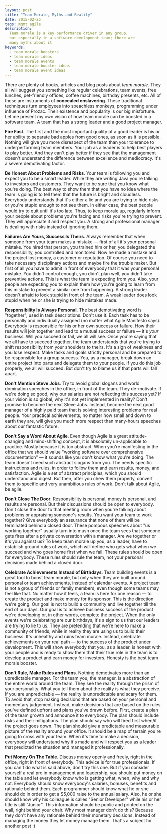 ```yaml
---
layout: post
title: "Team Morale, Myths and Reality"
date: 2015-02-25
tags: mgmt agile
description:
  Team morale is a key performance driver in any group,
  but especially in a software development team; there are
  many myths about it
keywords:
  - team morale boosters
  - team morale ideas
  - team morale events
  - team morale booster ideas
  - team morale event ideas
---
```


There are plenty of books, articles and blog posts about _team morale_. They
all will suggest you something like regular celebrations, team events,
free lunches, pet-friendly offices, coffee machines, birthday presents, etc.
All of these are instruments of **concealed enslavering**.
These traditional techniques turn employees into
speachless monkeys, programming under influence of Prozac. Their existence
and popularity is our big misfortune. Let me present my own
vision of how team morale can be boosted in a software team. A team that
has a strong leader and a good project manager.

<!--more-->

**Fire Fast**.
The first and the most important quality of a good leader is his or her
ability to separate bad apples from good ones, as soon as it is possible.
Nothing will give you more disrespect of the team than your tolerance to
underperforming team members. Your job as a leader is to help best players
to play better. And they can't play better if they see that the management
doesn't understand the difference between excellence and mediocracy. It's
a severe demotivating factor.

**Be Honest About Problems and Risks**.
Your team is following you and expect you to be a smart leader. While they
are writing Java you're talking to investors and customers. They want to
be sure that you know what you're doing. The best way to show them that
you have no idea where the team is going is to tell them that the future
is bright and cloudless. Everybody understands that it's either a lie and you
are trying to hide risks or you're stupid enough to not see them. In either
case, the best people would try to quit until it's too late. Thus, to keep
morale up, regularly inform your people about problems you're facing and
risks you're trying to prevent. They will appreciate it and respect you.
A strong and professional manager is dealing with risks instead of ignoring them.

**Failures Are Yours, Success Is Theirs**.
Always remember that when someone from your team makes a mistake &mdash;
first of all it's _your_ personal mistake. You hired that person,
you trained him or her, you delegated
the responsibility, you controlled and monitored. Now he made
a mistake and the project lost money, a customer or reputation. Of course you need to
take necessary disciplinary actions and maybe fire the trouble maker. But first of all
you have to admit in front of everybody that it was your personal mistake.
You didn't control enough, you didn't plan well, you didn't take preventive actions.
This is what the team is expecting from you. Also, your people are expecting
you to explain them how you're going to learn from this mistake to prevent
a similar one from happening. A strong leader doesn't afraid to look
stupid in front of the team. A weak leader does look stupid when he or she
is trying to hide mistakes made.

**Responsibility Is Always Personal**.
The best demotivating word is "together", used in task descriptions. Don't use it.
Each task has to be personally and individually assigned (no matter what Agile Manifesto says).
Everybody is responsible for his or her
own success or failure. How their results will join together and lead to
a mutual success or failure &mdash; it's _your_ business. Will you succeed or
fail, we all will see. Once you're saying that we all have to succeed together,
the team understands that you're trying to shift responsibility from your
shoulders to theirs. It's a sign of weakness and you lose respect. Make
tasks and goals strictly personal and be prepared to be responsible for
a group success. You, as a manager, break down an entire project into
parts and delegate them to your people. If you do this job properly,
we all will succeed. But don't try to blame us if that parts will fall apart.

**Don't Mention Steve Jobs**.
Try to avoid global slogans and world domination speeches in the office,
in front of the team. They de-motivate. If we're doing so good, why
our salaries are not reflecting this success yet? If your vision is so global,
why it's not yet implemented in reality? Don't promise to become the next Steve Jobs.
Instead, become the next good manager of a highly paid team that is solving
interesting problems for real people. Your practical achievements, no matter
how small and down to earth they are, will give you much more respect than
many-hours speeches about our fantastic future.

**Don't Say a Word About Agile**.
Even though Agile is a great attitude-changing and mind-shifting concept,
it is absolutely un-applicable to practice. Mostly because it is too
abstract. When you're manifesting in the office that we should value
"working software over comprehensive documentation" &mdash; it sounds like
you don't know what you're doing. The team doesn't need such abstract
slogans from you. The needs specific instructions and rules, in order
to follow them and earn results, money, and satisfaction. Agile is a set
of abstract principles, which you should understand and digest. But then,
after you chew them properly, convert them to specific and
very unambitious rules of work. Don't talk about Agile, be agile.

**Don't Close The Door**.
Responsibility is personal, money is personal, and results are personal. But
their discussions should be open to everybody. Don't close the door to that
meeting room when you're talking about problems or appraising someone's
results. You want your team to work together? Give everybody an assurance
that none of them will be terminated behind a closed door. These pompous
speeches about "us working together" usually turn into mush once the team
sees that someone gets fires after a private conversation with a manager.
Are we together or it's you against us? To keep team morale up you, as a leader,
have to establish ground rules of work, which will define who gets what
when we succeed and who goes home first when we fail. These rules should
be open for everybody. These rules should rule the team, not your personal
decisions made behind a closed door.

**Celebrate Achievements Instead of Birthdays**.
Team building events is a great tool to boost team morale, but only when
they are built around personal or team achievements, instead of calendar events.
A project team is not a group of friends or family members, even though
some teams may feel like that. No matter how it feels, a team is here
for one reason &mdash; to create the product and make money for its sponsor.
This is the direction we're going. Our goal is not to build a community and
live together till the end of our days. Our goal is to achieve business
success of the product we're developing or, in other words, complete the project.
When the only events we're celebrating are our birthdays, it's a sign to
us that our leaders are trying to lie to us. They are pretending that we're
here to make a community of friends, while in reality they are using us to
build their business. It's unhealthy and ruins team morale. Instead, celebrate
achievements on your real path &mdash; to the success of the product under
development. This will show everybody that you, as a leader, is honest with
your people and is ready to show them that their true role in the team is
to develop a product and earn money for investors. Honesty is the best
team morale booster.

**Don't Rule, Make Rules and Plans**.
Nothing demotivates more than an upredictable manager. For the team you,
the manager, is a abstraction of the entire world around the team. They see
the reality through the prism of your personality. What you tell them about
the reality is what they perceive. If you are unpredictable &mdash; the reality
is unpredictable and scary for them. To avoid that, stop making decisions that
are based on your personal and momentary judgement.
Instead, make decisions that are based on the
rules you've defined upfront and plans you've drawn before. First, create a plan of the team
growth and announce it to everybody. The plan should include risks and
their mitigations. The plan should say who will fired
first when/if the project goes down. The plan should give a predictable
and measurable picture of the reality around your office. It should be a map
of terrain you're going to cross with your team. When it's time to make
a decision, everybody will understand why it's made and will respect you
as a leader that predicted the situation and managed it professionally.

**Put Money On The Table**.
Discuss money openly and freely, right in the office, right in front
of everybody. This advice is for true professionals. If you can't do what
is said above, don't try this one. But if you consider yourself a real
pro in management and leadership, you should put money on the table and
let everybody know who is getting what, when, why and why not. Everybody
should know everybody's salaries, bonuses, benefits and rationale behind them.
Each programmer should know what he or she should do in order to get
a $5,000 raise to the annual salary. Also, he or she should know why his
colleague is calles "Senior Developer" while his or her title is still "Junior".
This information should be public and printed on the wall, right behind
your chair. Why most manager don't do this? Because they don't have any
rationale behind their monetary decisions. Instead of managing the money
they let money manage them. That's a subject for another post :)

